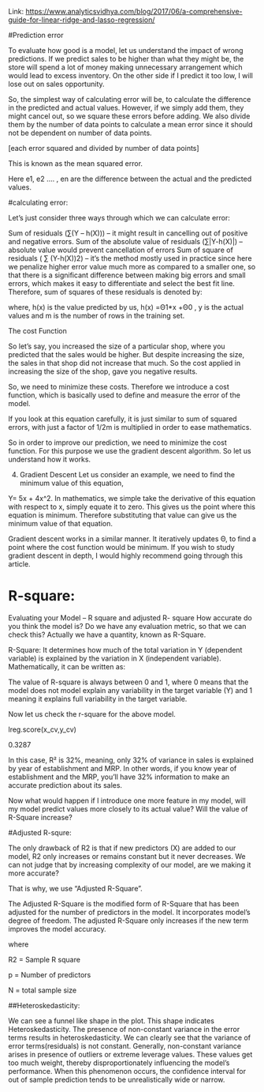 Link: https://www.analyticsvidhya.com/blog/2017/06/a-comprehensive-guide-for-linear-ridge-and-lasso-regression/


#Prediction error

To evaluate how good is a model, let us understand the impact of wrong predictions. If we predict sales to be higher than what they might be, the store will spend a lot of money making unnecessary arrangement which would lead to excess inventory. On the other side if I predict it too low, I will lose out on sales opportunity.

So, the simplest way of calculating error will be, to calculate the difference in the predicted and actual values. However, if we simply add them, they might cancel out, so we square these errors before adding. We also divide them by the number of data points to calculate a mean error since it should not be dependent on number of data points.

[each error squared and divided by number of data points]

This is known as the mean squared error.

Here e1, e2 …. , en are the difference between the actual and the predicted values.


#calculating error:

Let’s just consider three ways through which we can calculate error:

Sum of residuals (∑(Y – h(X))) – it might result in cancelling out of positive and negative errors.
Sum of the absolute value of residuals (∑|Y-h(X)|) – absolute value would prevent cancellation of errors
Sum of square of residuals ( ∑ (Y-h(X))2) – it’s the method mostly used in practice since here we penalize higher error value much more as compared to a smaller one, so that there is a significant difference between making big errors and small errors, which makes it easy to differentiate and select the best fit line.
Therefore, sum of squares of these residuals is denoted by:



where, h(x) is the value predicted by us,  h(x) =Θ1*x +Θ0 , y is the actual values and m is the number of rows in the training set.

 

The cost Function

So let’s say, you increased the size of a particular shop, where you predicted that the sales would be higher. But despite increasing the size, the sales in that shop did not increase that much. So the cost applied in increasing the size of the shop, gave you negative results.

So, we need to minimize these costs. Therefore we introduce a cost function, which is basically used to define and measure the error of the model.



If you look at this equation carefully, it is just similar to sum of squared errors, with just a factor of 1/2m is multiplied in order to ease mathematics.

So in order to improve our prediction, we need to minimize the cost function. For this purpose we use the gradient descent algorithm. So let us understand how it works.

 

4. Gradient Descent
Let us consider an example, we need to find the minimum value of this equation,

Y= 5x + 4x^2. In mathematics, we simple take the derivative of this equation with respect to x, simply equate it to zero. This gives us the point where this equation is minimum. Therefore substituting that value can give us the minimum value of that equation.

Gradient descent works in a similar manner. It iteratively updates Θ, to find a point where the cost function would be minimum. If you wish to study gradient descent in depth, I would highly recommend going through this article.


# R-square:

 Evaluating your Model – R square and adjusted R- square
How accurate do you think the model is? Do we have any evaluation metric, so that we can check this? Actually we have a quantity, known as R-Square.

R-Square: It determines how much of the total variation in Y (dependent variable) is explained by the variation in X (independent variable). Mathematically, it can be written as:



The value of R-square is always between 0 and 1, where 0 means that the model does not model explain any variability in the target variable (Y) and 1 meaning it explains full variability in the target variable.

Now let us check the r-square for the above model.

lreg.score(x_cv,y_cv)

0.3287

In this case, R² is 32%, meaning, only 32% of variance in sales is explained by year of establishment and MRP. In other words, if you know year of establishment and the MRP, you’ll have 32% information to make an accurate prediction about its sales.

Now what would happen if I introduce one more feature in my model, will my model predict values more closely to its actual value? Will the value of R-Square increase?


#Adjusted R-squre:

The only drawback of R2 is that if new predictors (X) are added to our model, R2 only increases or remains constant but it never decreases. We can not judge that by increasing complexity of our model, are we making it more accurate?

That is why, we use “Adjusted R-Square”.

The Adjusted R-Square is the modified form of R-Square that has been adjusted for the number of predictors in the model. It incorporates model’s degree of freedom. The adjusted R-Square only increases if the new term improves the model accuracy.

where

R2 = Sample R square

p = Number of predictors

N = total sample size


##Heteroskedasticity:



We can see a funnel like shape in the plot. This shape indicates Heteroskedasticity. The presence of non-constant variance in the error terms results in heteroskedasticity. We can clearly see that the variance of error terms(residuals) is not constant. Generally, non-constant variance arises in presence of outliers or extreme leverage values. These values get too much weight, thereby disproportionately influencing the model’s performance. When this phenomenon occurs, the confidence interval for out of sample prediction tends to be unrealistically wide or narrow.
